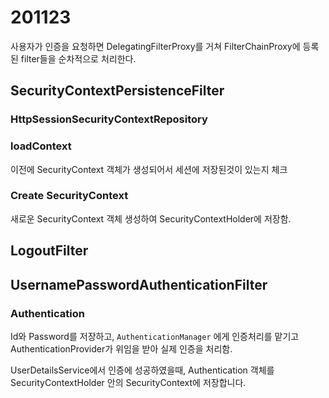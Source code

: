# 201123

사용자가 인증을 요청하면 DelegatingFilterProxy를 거쳐 FilterChainProxy에 등록된 filter들을 순차적으로 처리한다.

## SecurityContextPersistenceFilter

### HttpSessionSecurityContextRepository

### loadContext

이전에 SecurityContext 객체가 생성되어서 세션에 저장된것이 있는지 체크

### Create SecurityContext

새로운 SecurityContext 객체 생성하여 SecurityContextHolder에 저장함.

## LogoutFilter

## UsernamePasswordAuthenticationFilter

### Authentication

Id와 Password를 저장하고, `AuthenticationManager` 에게 인증처리를 맡기고 AuthenticationProvider가 위임을 받아 실제 인증을 처리함.

UserDetailsService에서 인증에 성공하였을때, Authentication 객체를 SecurityContextHolder 안의 SecurityContext에 저장합니다.
